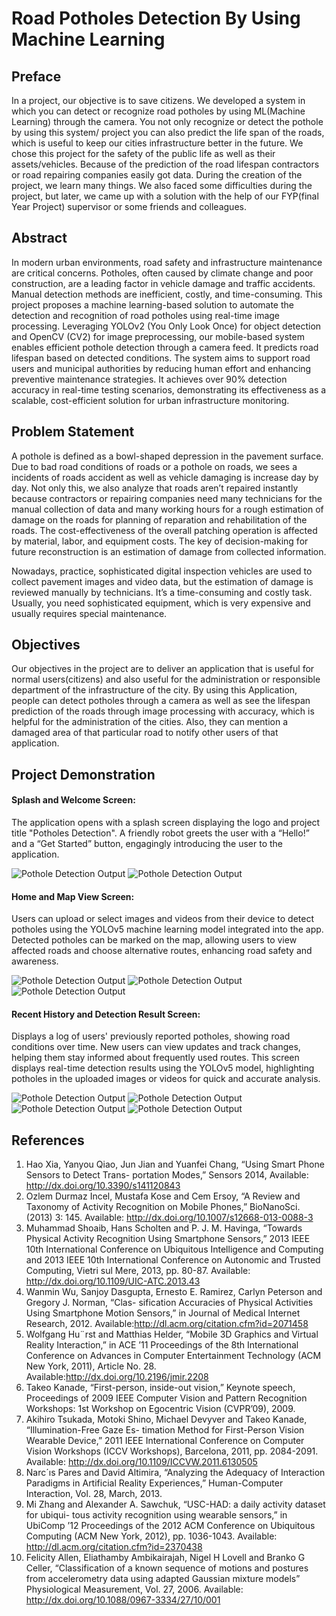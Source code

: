 # Road Potholes Detection By Using Machine Learning

## Preface
In a project, our objective is to save citizens. We developed a system in which you can detect or recognize road potholes by using ML(Machine Learning) through the camera. You not only recognize or detect the pothole by using this system/ project you can also predict the life span of the roads, which is useful to keep our cities infrastructure better in the future. We chose this project for the safety of the public life as well as their assets/vehicles. Because of the prediction of the road lifespan contractors or road repairing companies easily got data. During the creation of the project, we learn many things. We also faced some difficulties during the project, but later, we came up with a solution with the help of our FYP(final Year Project) supervisor or some friends and colleagues.

## Abstract
In modern urban environments, road safety and infrastructure maintenance are critical concerns. Potholes, often caused by climate change and poor construction, are a leading factor in vehicle damage and traffic accidents. Manual detection methods are inefficient, costly, and time-consuming. This project proposes a machine learning-based solution to automate the detection and recognition of road potholes using real-time image processing. Leveraging YOLOv2 (You Only Look Once) for object detection and OpenCV (CV2) for image preprocessing, our mobile-based system enables efficient pothole detection through a camera feed. It predicts road lifespan based on detected conditions. The system aims to support road users and municipal authorities by reducing human effort and enhancing preventive maintenance strategies. It achieves over 90% detection accuracy in real-time testing scenarios, demonstrating its effectiveness as a scalable, cost-efficient solution for urban infrastructure monitoring.

## Problem Statement
A pothole is defined as a bowl-shaped depression in the pavement surface. Due to bad road conditions of roads or a pothole on roads, we sees a incidents of roads accident as well as vehicle damaging is increase day by day. Not only this, we also analyze that roads aren’t repaired instantly because contractors or repairing companies need many technicians for the manual collection of data and many working
hours for a rough estimation of damage on the roads for planning of reparation and rehabilitation of the roads.	The cost-effectiveness of the overall patching operation is affected by material, labor, and equipment costs. The key of decision-making for future reconstruction is an estimation of damage from collected information.

Nowadays, practice, sophisticated digital inspection vehicles are used to collect pavement images and video data, but the estimation of damage is reviewed manually by technicians. It’s a time-consuming and costly task. Usually, you need sophisticated equipment, which is very expensive and usually requires special maintenance.

## Objectives
Our objectives in the project are to deliver an application that is useful for normal users(citizens) and also useful for the administration or responsible department of the infrastructure of the city. By using this Application, people can detect potholes through a camera as well as see the lifespan prediction of the roads through image processing with accuracy, which is helpful for the administration of the cities. Also, they can mention a damaged area of that particular road to notify other users of that application.

## Project Demonstration

#### Splash and Welcome Screen: 
The application opens with a splash screen displaying the logo and project title "Potholes Detection". 
A friendly robot greets the user with a “Hello!” and a “Get Started” button, engagingly introducing the user to the application.

![Pothole Detection Output](assets/images/one.PNG)
![Pothole Detection Output](assets/images/two.PNG)

#### Home and Map View Screen: 
Users can upload or select images and videos from their device to detect potholes using the YOLOv5 machine learning model integrated into the app.
Detected potholes can be marked on the map, allowing users to view affected roads and choose alternative routes, enhancing road safety and awareness.

![Pothole Detection Output](assets/images/three.PNG)
![Pothole Detection Output](assets/images/four.PNG)
![Pothole Detection Output](assets/images/six.PNG)

#### Recent History and Detection Result Screen: 
Displays a log of users' previously reported potholes, showing road conditions over time. New users can view updates and track changes, helping them stay informed about frequently used routes.
This screen displays real-time detection results using the YOLOv5 model, highlighting potholes in the uploaded images or videos for quick and accurate analysis.

![Pothole Detection Output](assets/images/five.PNG)
![Pothole Detection Output](assets/images/seven.PNG)
![Pothole Detection Output](assets/images/eight.PNG)
![Pothole Detection Output](assets/images/nine.PNG)

## References
1. Hao Xia, Yanyou Qiao, Jun Jian and Yuanfei Chang, “Using Smart Phone Sensors to Detect Trans- portation Modes,” Sensors 2014, Available: http://dx.doi.org/10.3390/s141120843
2. Ozlem Durmaz Incel, Mustafa Kose and Cem Ersoy, “A Review and Taxonomy of Activity Recognition on Mobile Phones,” BioNanoSci. (2013) 3: 145. Available: http://dx.doi.org/10.1007/s12668-013-0088-3
3. Muhammad Shoaib, Hans Scholten and P. J. M. Havinga, “Towards Physical Activity Recognition Using Smartphone Sensors,” 2013 IEEE 10th International Conference on Ubiquitous Intelligence and Computing and 2013 IEEE 10th International Conference on Autonomic and Trusted Computing, Vietri sul Mere, 2013, pp. 80-87. Available: http://dx.doi.org/10.1109/UIC-ATC.2013.43
4. Wanmin Wu, Sanjoy Dasgupta, Ernesto E. Ramirez, Carlyn Peterson and Gregory J. Norman, “Clas- sification Accuracies of Physical Activities Using Smartphone Motion Sensors,” in Journal of Medical Internet Research, 2012. Available:http://dl.acm.org/citation.cfm?id=2071458
5. Wolfgang Hu¨rst and Matthias Helder, “Mobile 3D Graphics and Virtual Reality Interaction,” in ACE ’11 Proceedings of the 8th International Conference on Advances in Computer Entertainment Technology (ACM New York, 2011), Article No. 28. Available:http://dx.doi.org/10.2196/jmir.2208
6. Takeo Kanade, “First-person, inside-out vision,” Keynote speech, Proceedings of 2009 IEEE Computer Vision and Pattern Recognition Workshops: 1st Workshop on Egocentric Vision (CVPR’09), 2009.
7. Akihiro Tsukada, Motoki Shino, Michael Devyver and Takeo Kanade, “Illumination-Free Gaze Es- timation Method for First-Person Vision Wearable Device,” 2011 IEEE International Conference on Computer Vision Workshops (ICCV Workshops), Barcelona, 2011, pp. 2084-2091. Available: http://dx.doi.org/10.1109/ICCVW.2011.6130505
8. Narc´ıs Pares and David Altimira, “Analyzing the Adequacy of Interaction Paradigms in Artificial Reality Experiences,” Human-Computer Interaction, Vol. 28, March, 2013.
9. Mi  Zhang  and  Alexander  A.  Sawchuk,  “USC-HAD:  a  daily  activity  dataset  for  ubiqui- tous activity recognition using wearable sensors,” in UbiComp ’12 Proceedings of the 2012 ACM Conference on Ubiquitous Computing (ACM New York, 2012), pp. 1036-1043. Available: http://dl.acm.org/citation.cfm?id=2370438
10. Felicity Allen, Eliathamby Ambikairajah, Nigel H Lovell and Branko G Celler, “Classification of a known sequence of motions and postures from accelerometry data using adapted Gaussian mixture models” Physiological Measurement, Vol. 27, 2006. Available: http://dx.doi.org/10.1088/0967-3334/27/10/001


    

